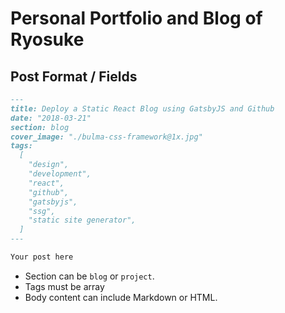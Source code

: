# Personal Portfolio and Blog of Ryosuke

## Post Format / Fields

```markdown
---
title: Deploy a Static React Blog using GatsbyJS and Github
date: "2018-03-21"
section: blog
cover_image: "./bulma-css-framework@1x.jpg"
tags:
  [
    "design",
    "development",
    "react",
    "github",
    "gatsbyjs",
    "ssg",
    "static site generator",
  ]
---

Your post here
```

- Section can be `blog` or `project`.
- Tags must be array
- Body content can include Markdown or HTML.

